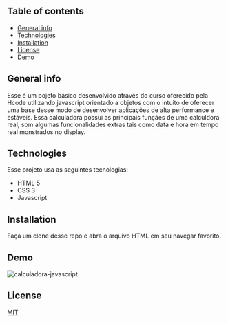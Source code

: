 ## Table of contents
* [General info](#general-info)
* [Technologies](#technologies)
* [Installation](#Installation)
* [License](#License)
* [Demo](#Demo)


## General info
Esse é um pojeto básico desenvolvido através do curso oferecido pela Hcode utilizando javascript orientado a objetos com o intuito de oferecer uma base desse modo de desenvolver
aplicações de alta performance e estáveis.
Essa calculadora possui as principais funçães de uma calculdora real, som algumas funcionalidades extras tais como data e hora em tempo real monstrados no display.
	
## Technologies
Esse projeto usa as seguintes tecnologias:
* HTML 5
* CSS 3 
* Javascript
	
## Installation
Faça um clone desse repo e abra o arquivo HTML em seu navegar favorito.

## Demo
![calculadora-javascript](https://user-images.githubusercontent.com/66249777/106068057-ac05ce80-60de-11eb-9a2a-1d84c8ecd3a9.gif)
 

## License
[MIT](https://choosealicense.com/licenses/mit/)
```

